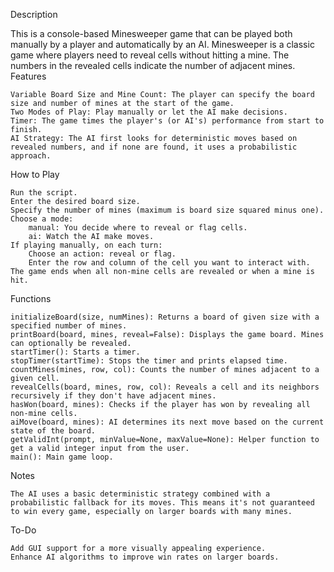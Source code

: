 Description

This is a console-based Minesweeper game that can be played both manually by a player and automatically by an AI. Minesweeper is a classic game where players need to reveal cells without hitting a mine. The numbers in the revealed cells indicate the number of adjacent mines.
Features

    Variable Board Size and Mine Count: The player can specify the board size and number of mines at the start of the game.
    Two Modes of Play: Play manually or let the AI make decisions.
    Timer: The game times the player's (or AI's) performance from start to finish.
    AI Strategy: The AI first looks for deterministic moves based on revealed numbers, and if none are found, it uses a probabilistic approach.

How to Play

    Run the script.
    Enter the desired board size.
    Specify the number of mines (maximum is board size squared minus one).
    Choose a mode:
        manual: You decide where to reveal or flag cells.
        ai: Watch the AI make moves.
    If playing manually, on each turn:
        Choose an action: reveal or flag.
        Enter the row and column of the cell you want to interact with.
    The game ends when all non-mine cells are revealed or when a mine is hit.

Functions

    initializeBoard(size, numMines): Returns a board of given size with a specified number of mines.
    printBoard(board, mines, reveal=False): Displays the game board. Mines can optionally be revealed.
    startTimer(): Starts a timer.
    stopTimer(startTime): Stops the timer and prints elapsed time.
    countMines(mines, row, col): Counts the number of mines adjacent to a given cell.
    revealCells(board, mines, row, col): Reveals a cell and its neighbors recursively if they don't have adjacent mines.
    hasWon(board, mines): Checks if the player has won by revealing all non-mine cells.
    aiMove(board, mines): AI determines its next move based on the current state of the board.
    getValidInt(prompt, minValue=None, maxValue=None): Helper function to get a valid integer input from the user.
    main(): Main game loop.

Notes

    The AI uses a basic deterministic strategy combined with a probabilistic fallback for its moves. This means it's not guaranteed to win every game, especially on larger boards with many mines.

To-Do

    Add GUI support for a more visually appealing experience.
    Enhance AI algorithms to improve win rates on larger boards.